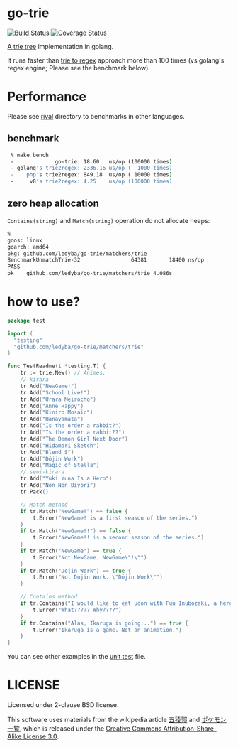 # go-trie

[![Build Status](https://travis-ci.org/ledyba/go-trie.svg?branch=master)](https://travis-ci.org/ledyba/go-trie)
[![Coverage Status](https://coveralls.io/repos/github/ledyba/go-trie/badge.svg?branch=master)](https://coveralls.io/github/ledyba/go-trie?branch=master)

[A trie tree](https://en.wikipedia.org/wiki/Trie) implementation in golang.

It runs faster than [trie to regex](http://google.com/search?q=trie+2+regex) approach more than 100 times (vs golang's regex engine; Please see the benchmark below).

# Performance

Please see [rival](https://github.com/ledyba/go-trie/tree/master/_rivals) directory to benchmarks in other languages.

## benchmark

```bash
 % make bench
 -             go-trie: 18.60   us/op (100000 times)
 - golang's trie2regex: 2336.16 us/op (  1000 times)
 -    php's trie2regex: 849.18  us/op ( 10000 times)
 -     v8's trie2regex: 4.25    us/op (100000 times)
```

## zero heap allocation

`Contains(string)` and `Match(string)` operation do not allocate heaps:

```bash
% 
goos: linux
goarch: amd64
pkg: github.com/ledyba/go-trie/matchers/trie
BenchmarkUnmatchTrie-32                64381       18400 ns/op         0 B/op        0 allocs/op
PASS
ok    github.com/ledyba/go-trie/matchers/trie 4.086s

```

# how to use?

```go
package test

import (
  "testing"
  "github.com/ledyba/go-trie/matchers/trie"
)

func TestReadme(t *testing.T) {
	tr := trie.New() // Animes.
	// kirara
	tr.Add("NewGame!")
	tr.Add("School Live!")
	tr.Add("Urara Meirocho")
	tr.Add("Anne Happy")
	tr.Add("Kiniro Mosaic")
	tr.Add("Hanayamata")
	tr.Add("Is the order a rabbit?")
	tr.Add("Is the order a rabbit??")
	tr.Add("The Demon Girl Next Door")
	tr.Add("Hidamari Sketch")
	tr.Add("Blend S")
	tr.Add("Dōjin Work")
	tr.Add("Magic of Stella")
	// semi-kirara
	tr.Add("Yuki Yuna Is a Hero")
	tr.Add("Non Non Biyori")
	tr.Pack()

	// Match method 
	if tr.Match("NewGame!") == false {
		t.Error("NewGame! is a first season of the series.")
	}
	if tr.Match("NewGame!!") == false {
		t.Error("NewGame!! is a second season of the series.")
	}
	if tr.Match("NewGame") == true {
		t.Error("Not NewGame. NewGame\"!\"")
	}
	if tr.Match("Dojin Work") == true {
		t.Error("Not Dojin Work. \"Dōjin Work\"")
	}

	// Contains method
	if tr.Contains("I would like to eat udon with Fuu Inubozaki, a hero in \"Yuki Yuna Is a Hero\".") == false {
		t.Error("What????? Why????")
	}
	if tr.Contains("Alas, Ikaruga is going...") == true {
		t.Error("Ikaruga is a game. Not an animation.")
	}
}

```

You can see other examples in the [unit test](https://github.com/ledyba/go-trie/blob/master/matchers/trie/trie_test.go) file.

# LICENSE

Licensed under 2-clause BSD license.

This software uses materials from the wikipedia article [五稜郭](https://ja.wikipedia.org/wiki/%E4%BA%94%E7%A8%9C%E9%83%AD) and [ポケモン一覧](https://ja.wikipedia.org/wiki/%E3%83%9D%E3%82%B1%E3%83%A2%E3%83%B3%E4%B8%80%E8%A6%A7), which is released under the <a href="https://creativecommons.org/licenses/by-sa/3.0/">Creative Commons Attribution-Share-Alike License 3.0</a>.
